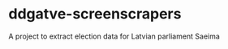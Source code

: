 ddgatve-screenscrapers
======================

A project to extract election data for Latvian parliament Saeima

